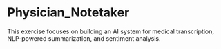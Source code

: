 # Physician_Notetaker
This exercise focuses on building an AI system for medical transcription, NLP-powered summarization, and sentiment analysis.
